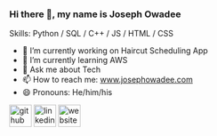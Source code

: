 ### Hi there 👋, my name is Joseph Owadee

Skills: Python / SQL / C++ / JS / HTML / CSS

- 🔭 I’m currently working on Haircut Scheduling App 
- 🌱 I’m currently learning AWS 
- 💬 Ask me about Tech 
- 📫 How to reach me: www.josephowadee.com 
- 😄 Pronouns: He/him/his 


[<img src='https://cdn.jsdelivr.net/npm/simple-icons@3.0.1/icons/github.svg' alt='github' height='40'>](https://github.com/josephowadee)  [<img src='https://cdn.jsdelivr.net/npm/simple-icons@3.0.1/icons/linkedin.svg' alt='linkedin' height='40'>](https://www.linkedin.com/in/JosephOwadee/)  [<img src='https://cdn.jsdelivr.net/npm/simple-icons@3.0.1/icons/icloud.svg' alt='website' height='40'>](www.josephowadee.com)  

